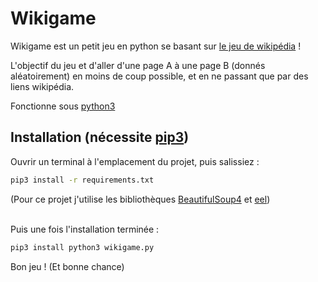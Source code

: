 # Wikigame
Wikigame est un petit jeu en python se basant sur [le jeu de wikipédia](https://fr.wikipedia.org/wiki/Wikip%C3%A9dia:Exercices/Course_wikip%C3%A9dienne) !


L'objectif du jeu et d'aller d'une page A à une page B (donnés aléatoirement) en moins de coup possible, et en ne passant que par des liens wikipédia.

Fonctionne sous [python3](https://www.python.org/downloads/)

## Installation (nécessite [pip3](https://pip.pypa.io/en/stable/installing/))
Ouvrir un terminal à l'emplacement du projet, puis salissiez  :

```bash
pip3 install -r requirements.txt
```
(Pour ce projet j'utilise les bibliothèques [BeautifulSoup4](https://github.com/wention/BeautifulSoup4) et [eel](https://github.com/ChrisKnott/Eel))
<br><br>

Puis une fois l'installation terminée :
```bash
pip3 install python3 wikigame.py
```

Bon jeu ! (Et bonne chance)

